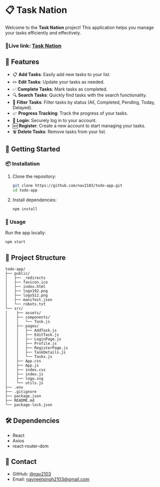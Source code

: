 # 📋 Task Nation

Welcome to the **Task Nation** project! This application helps you manage your tasks efficiently and effectively.

### 🚀Live link: [Task Nation](https://tasknation.netlify.app/)

## 🌟 Features

- 📋 **Add Tasks**: Easily add new tasks to your list.
- ✏️ **Edit Tasks**: Update your tasks as needed.
- ✅ **Complete Tasks**: Mark tasks as completed.
- 🔍 **Search Tasks**: Quickly find tasks with the search functionality.
- 📅 **Filter Tasks**: Filter tasks by status (All, Completed, Pending, Today, Delayed).
- 📈 **Progress Tracking**: Track the progress of your tasks.
- 🔐 **Login**: Securely log in to your account.
- 🆕 **Register**: Create a new account to start managing your tasks.
- 🗑️ **Delete Tasks**: Remove tasks from your list.

## 🚀 Getting Started

### 📦 Installation

1. Clone the repository:

   ```bash
   git clone https://github.com/nav2103/todo-app.git
   cd todo-app
   ```

2. Install dependencies:

   ```bash
   npm install
   ```

### 🔧 Usage

Run the app locally:

```bash
npm start
```

## 📂 Project Structure

```
todo-app/
├── public/
│   ├── _redirects
│   ├── favicon.ico
│   ├── index.html
│   ├── logo192.png
│   ├── logo512.png
│   ├── manifest.json
│   └── robots.txt
└── src/
│    ├── assets/
│    ├── components/
│    │   └── Task.js
│    ├── pages/
│    │   ├── AddTask.js
│    │   ├── EditTask.js
│    │   ├── LoginPage.js
│    │   ├── Profile.js
│    │   ├── RegisterPage.js
│    │   ├── TaskDetails.js
│    │   └── Tasks.js
│    ├── App.css
│    ├── App.js
│    ├── index.css
│    ├── index.js
│    ├── logo.svg
│    └── utils.js
├── .env
├── .gitignore
├── package.json
├── README.md
└── package-lock.json
```

## 🛠️ Dependencies

- React
- Axios
- react-router-dom

## 📧 Contact

- GitHub: [@nav2103](https://github.com/nav2103)
- Email: [navneetsingh2103@gmail.com](mailto:navneetsingh2103@gmail.com)
